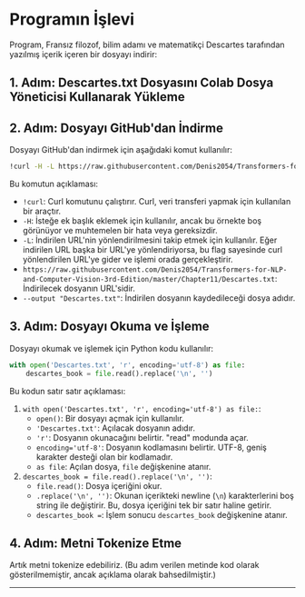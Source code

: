 # Programın İşlevi
Program, Fransız filozof, bilim adamı ve matematikçi Descartes tarafından yazılmış içerik içeren bir dosyayı indirir:

## 1. Adım: Descartes.txt Dosyasını Colab Dosya Yöneticisi Kullanarak Yükleme
## 2. Adım: Dosyayı GitHub'dan İndirme
Dosyayı GitHub'dan indirmek için aşağıdaki komut kullanılır:
```bash
!curl -H -L https://raw.githubusercontent.com/Denis2054/Transformers-for-NLP-and-Computer-Vision-3rd-Edition/master/Chapter11/Descartes.txt --output "Descartes.txt"
```
Bu komutun açıklaması:
- `!curl`: Curl komutunu çalıştırır. Curl, veri transferi yapmak için kullanılan bir araçtır.
- `-H`: İsteğe ek başlık eklemek için kullanılır, ancak bu örnekte boş görünüyor ve muhtemelen bir hata veya gereksizdir.
- `-L`: İndirilen URL'nin yönlendirilmesini takip etmek için kullanılır. Eğer indirilen URL başka bir URL'ye yönlendiriyorsa, bu flag sayesinde curl yönlendirilen URL'ye gider ve işlemi orada gerçekleştirir.
- `https://raw.githubusercontent.com/Denis2054/Transformers-for-NLP-and-Computer-Vision-3rd-Edition/master/Chapter11/Descartes.txt`: İndirilecek dosyanın URL'sidir.
- `--output "Descartes.txt"`: İndirilen dosyanın kaydedileceği dosya adıdır.

## 3. Adım: Dosyayı Okuma ve İşleme
Dosyayı okumak ve işlemek için Python kodu kullanılır:
```python
with open('Descartes.txt', 'r', encoding='utf-8') as file:
    descartes_book = file.read().replace('\n', '')
```
Bu kodun satır satır açıklaması:
1. `with open('Descartes.txt', 'r', encoding='utf-8') as file:`:
   - `open()`: Bir dosyayı açmak için kullanılır.
   - `'Descartes.txt'`: Açılacak dosyanın adıdır.
   - `'r'`: Dosyanın okunacağını belirtir. "read" modunda açar.
   - `encoding='utf-8'`: Dosyanın kodlamasını belirtir. UTF-8, geniş karakter desteği olan bir kodlamadır.
   - `as file`: Açılan dosya, `file` değişkenine atanır.
2. `descartes_book = file.read().replace('\n', '')`:
   - `file.read()`: Dosya içeriğini okur.
   - `.replace('\n', '')`: Okunan içerikteki newline (`\n`) karakterlerini boş string ile değiştirir. Bu, dosya içeriğini tek bir satır haline getirir.
   - `descartes_book =`: İşlem sonucu `descartes_book` değişkenine atanır.

## 4. Adım: Metni Tokenize Etme
Artık metni tokenize edebiliriz. (Bu adım verilen metinde kod olarak gösterilmemiştir, ancak açıklama olarak bahsedilmiştir.)

---

